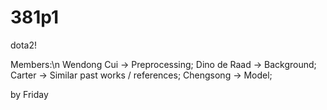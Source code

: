 # 381p1
dota2!

Members:\n
Wendong Cui -> Preprocessing;
Dino de Raad -> Background;
Carter -> Similar past works / references;
Chengsong -> Model;

by Friday
